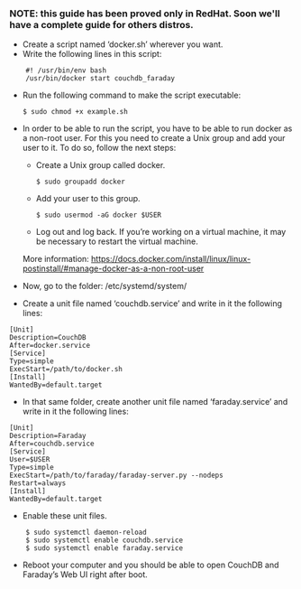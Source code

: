 ### NOTE: this guide has been proved only in RedHat. Soon we'll have a complete guide for others distros.

* Create a script named ‘docker.sh’ wherever you want.
* Write the following lines in this script:

```
    #! /usr/bin/env bash
    /usr/bin/docker start couchdb_faraday
```

* Run the following command to make the script executable:

    `$ sudo chmod +x example.sh`

* In order to be able to run the script, you have to be able to run docker as a non-root user. For this you need to create a Unix group and add your user to it. To do so, follow the next steps: 
	
    - Create a Unix group called docker.
        
        ```$ sudo groupadd docker```
    - Add your user to this group.
    
        ```$ sudo usermod -aG docker $USER```

    - Log out and log back. If you’re working on a virtual machine, it may be necessary to restart the virtual machine.

    More information: https://docs.docker.com/install/linux/linux-postinstall/#manage-docker-as-a-non-root-user

* Now, go to the folder: /etc/systemd/system/
* Create a unit file named ‘couchdb.service’ and write in it the following lines:

``` 
[Unit]
Description=CouchDB
After=docker.service
[Service]
Type=simple
ExecStart=/path/to/docker.sh
[Install]
WantedBy=default.target
```

* In that same folder, create another unit file named ‘faraday.service’ and write in it the following lines:

```
[Unit]
Description=Faraday
After=couchdb.service
[Service]
User=$USER
Type=simple
ExecStart=/path/to/faraday/faraday-server.py --nodeps
Restart=always
[Install]
WantedBy=default.target
```

* Enable these unit files.

```
    $ sudo systemctl daemon-reload
    $ sudo systemctl enable couchdb.service
    $ sudo systemctl enable faraday.service
```
* Reboot your computer and you should be able to open CouchDB and Faraday’s Web UI right after boot.
